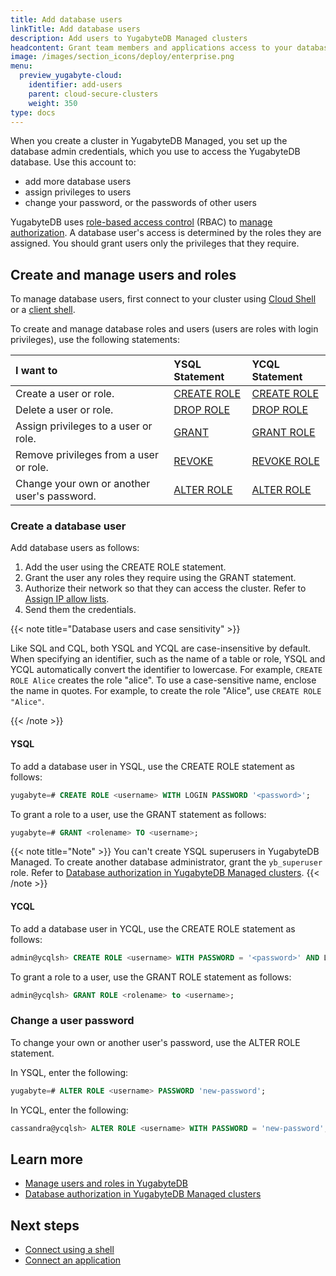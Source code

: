 ```yaml
---
title: Add database users
linkTitle: Add database users
description: Add users to YugabyteDB Managed clusters
headcontent: Grant team members and applications access to your database
image: /images/section_icons/deploy/enterprise.png
menu:
  preview_yugabyte-cloud:
    identifier: add-users
    parent: cloud-secure-clusters
    weight: 350
type: docs
---
```


When you create a cluster in YugabyteDB Managed, you set up the database admin credentials, which you use to access the YugabyteDB database. Use this account to:

- add more database users
- assign privileges to users
- change your password, or the passwords of other users

YugabyteDB uses [role-based access control](../../../secure/authorization/) (RBAC) to [manage authorization](../cloud-users/). A database user's access is determined by the roles they are assigned. You should grant users only the privileges that they require.

## Create and manage users and roles

To manage database users, first connect to your cluster using [Cloud Shell](../../cloud-connect/connect-cloud-shell/) or a [client shell](../../cloud-connect/connect-client-shell/).

To create and manage database roles and users (users are roles with login privileges), use the following statements:

| I want to | YSQL Statement | YCQL Statement |
| :--- | :--- | :--- |
| Create a user or role. | [CREATE ROLE](../../../api/ysql/the-sql-language/statements/dcl_create_role/) | [CREATE ROLE](../../../api/ycql/ddl_create_role/) |
| Delete a user or role. | [DROP ROLE](../../../api/ysql/the-sql-language/statements/dcl_drop_role/) | [DROP ROLE](../../../api/ycql/ddl_drop_role/) |
| Assign privileges to a user or role. | [GRANT](../../../api/ysql/the-sql-language/statements/dcl_grant/) | [GRANT ROLE](../../../api/ycql/ddl_grant_role/) |
| Remove privileges from a user or role. | [REVOKE](../../../api/ysql/the-sql-language/statements/dcl_revoke/) | [REVOKE ROLE](../../../api/ycql/ddl_revoke_role/) |
| Change your own or another user's password. | [ALTER ROLE](../../../api/ysql/the-sql-language/statements/dcl_alter_role/) | [ALTER ROLE](../../../api/ycql/ddl_alter_role/) |

### Create a database user

Add database users as follows:

1. Add the user using the CREATE ROLE statement.
1. Grant the user any roles they require using the GRANT statement.
1. Authorize their network so that they can access the cluster. Refer to [Assign IP allow lists](../../cloud-secure-clusters/add-connections/).
1. Send them the credentials.

{{< note title="Database users and case sensitivity" >}}

Like SQL and CQL, both YSQL and YCQL are case-insensitive by default. When specifying an identifier, such as the name of a table or role, YSQL and YCQL automatically convert the identifier to lowercase. For example, `CREATE ROLE Alice` creates the role "alice". To use a case-sensitive name, enclose the name in quotes. For example, to create the role "Alice", use `CREATE ROLE "Alice"`.

{{< /note >}}

#### YSQL

To add a database user in YSQL, use the CREATE ROLE statement as follows:

```sql
yugabyte=# CREATE ROLE <username> WITH LOGIN PASSWORD '<password>';
```

To grant a role to a user, use the GRANT statement as follows:

```sql
yugabyte=# GRANT <rolename> TO <username>;
```

{{< note title="Note" >}}
You can't create YSQL superusers in YugabyteDB Managed. To create another database administrator, grant the `yb_superuser` role. Refer to [Database authorization in YugabyteDB Managed clusters](../cloud-users/).
{{< /note >}}

#### YCQL

To add a database user in YCQL, use the CREATE ROLE statement as follows:

```sql
admin@ycqlsh> CREATE ROLE <username> WITH PASSWORD = '<password>' AND LOGIN = true;
```

To grant a role to a user, use the GRANT ROLE statement as follows:

```sql
admin@ycqlsh> GRANT ROLE <rolename> to <username>;
```

### Change a user password

To change your own or another user's password, use the ALTER ROLE statement.

In YSQL, enter the following:

```sql
yugabyte=# ALTER ROLE <username> PASSWORD 'new-password';
```

In YCQL, enter the following:

```sql
cassandra@ycqlsh> ALTER ROLE <username> WITH PASSWORD = 'new-password';
```

## Learn more

- [Manage users and roles in YugabyteDB](../../../secure/authorization/create-roles/)
- [Database authorization in YugabyteDB Managed clusters](../cloud-users/)

## Next steps

- [Connect using a shell](../../cloud-connect/connect-client-shell/)
- [Connect an application](../../cloud-connect/connect-applications/)
